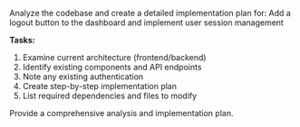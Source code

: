 
Analyze the codebase and create a detailed implementation plan for: Add a logout button to the dashboard and implement user session management

**Tasks:**
1. Examine current architecture (frontend/backend)
2. Identify existing components and API endpoints
3. Note any existing authentication
4. Create step-by-step implementation plan
5. List required dependencies and files to modify

Provide a comprehensive analysis and implementation plan.

